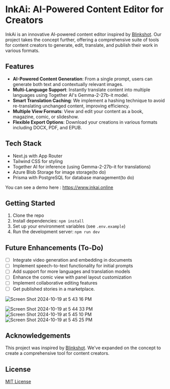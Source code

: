 # InkAi: AI-Powered Content Editor for Creators

InkAi is an innovative AI-powered content editor inspired by [Blinkshot](https://github.com/Nutlope/blinkshot). Our project takes the concept further, offering a comprehensive suite of tools for content creators to generate, edit, translate, and publish their work in various formats.

## Features

- **AI-Powered Content Generation**: From a single prompt, users can generate both text and contextually relevant images.
- **Multi-Language Support**: Instantly translate content into multiple languages using Together AI's Gemma-2-27b-it model.
- **Smart Translation Caching**: We implement a hashing technique to avoid re-translating unchanged content, improving efficiency.
- **Multiple View Formats**: View and edit your content as a book, magazine, comic, or slideshow.
- **Flexible Export Options**: Download your creations in various formats including DOCX, PDF, and EPUB.

## Tech Stack

- Next.js with App Router
- Tailwind CSS for styling
- Together AI for inference (using Gemma-2-27b-it for translations)
- Azure Blob Storage for image storage(to do)
- Prisma with PostgreSQL for database management(to do)

You can see a demo here :
https://www.inkai.online

## Getting Started

1. Clone the repo
2. Install dependencies: `npm install`
3. Set up your environment variables (see `.env.example`)
4. Run the development server: `npm run dev`

## Future Enhancements (To-Do)

- [ ] Integrate video generation and embedding in documents
- [ ] Implement speech-to-text functionality for initial prompts
- [ ] Add support for more languages and translation models
- [ ] Enhance the comic view with panel layout customization
- [ ] Implement collaborative editing features
- [ ] Get published stories in a marketplace.

![Screen Shot 2024-10-19 at 5 43 16 PM](https://github.com/user-attachments/assets/1f9bef9f-7496-4d04-9850-29b0ab836544)

![Screen Shot 2024-10-19 at 5 44 33 PM](https://github.com/user-attachments/assets/d4448481-b5f0-45c6-9b4e-80821aee4317)
![Screen Shot 2024-10-19 at 5 45 10 PM](https://github.com/user-attachments/assets/f99c0888-0fed-4058-831d-2b29f6fab8cb)
![Screen Shot 2024-10-19 at 5 45 25 PM](https://github.com/user-attachments/assets/d6f339b2-bb8d-4606-8083-a1bd4ab13db9)


## Acknowledgements

This project was inspired by [Blinkshot](https://github.com/Nutlope/blinkshot). We've expanded on the concept to create a comprehensive tool for content creators.

## License

[MIT License](LICENSE)
